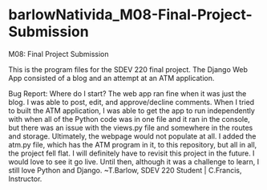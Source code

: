 # barlowNativida_M08-Final-Project-Submission
M08: Final Project Submission

This is the program files for the SDEV 220 final project.  The Django Web App consisted of a blog and an attempt at an ATM application.  

Bug Report:
Where do I start?  The web app ran fine when it was just the blog.  I was able to post, edit, and approve/decline comments.  When I tried to built the ATM application, I was able to get the app to run independently with when all of the Python code was in one file and it ran in the console, but there was an issue with the views.py file and somewhere in the routes and storage.  Ultimately, the webpage would not populate at all.  I added the atm.py file, which has the ATM program in it, to this repository, but all in all, the project fell flat.  I will definitely have to revisit this project in the future.  I would love to see it go live.  Until then, although it was a challenge to learn, I still love Python and Django. ~T.Barlow, SDEV 220 Student | C.Francis, Instructor.
